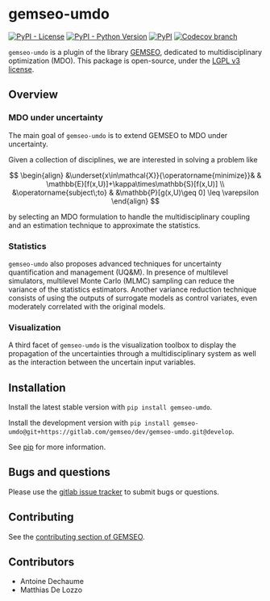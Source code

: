 <!--
Copyright 2021 IRT Saint Exupéry, https://www.irt-saintexupery.com

This work is licensed under the Creative Commons Attribution-ShareAlike 4.0
International License. To view a copy of this license, visit
http://creativecommons.org/licenses/by-sa/4.0/ or send a letter to Creative
Commons, PO Box 1866, Mountain View, CA 94042, USA.
-->
# gemseo-umdo

[![PyPI - License](https://img.shields.io/pypi/l/gemseo)](https://www.gnu.org/licenses/lgpl-3.0.en.html)
[![PyPI - Python Version](https://img.shields.io/pypi/pyversions/gemseo-umdo)](https://pypi.org/project/gemseo-umdo/)
[![PyPI](https://img.shields.io/pypi/v/gemseo-mlearning)](https://pypi.org/project/gemseo-umdo/)
[![Codecov branch](https://img.shields.io/codecov/c/gitlab/gemseo:dev/gemseo-umdo/develop
)](https://app.codecov.io/gl/gemseo:dev/gemseo-umdo)

`gemseo-umdo` is a plugin of the library [GEMSEO](https://www.gemseo.org), dedicated to multidisciplinary optimization (MDO).
This package is open-source,
under the [LGPL v3 license](https://www.gnu.org/licenses/lgpl-3.0.en.html).

## Overview

### MDO under uncertainty

The main goal of `gemseo-umdo` is to extend GEMSEO
to MDO under uncertainty.

Given a collection of disciplines,
we are interested in solving a problem like

$$
\begin{align}
&\underset{x\in\mathcal{X}}{\operatorname{minimize}}&
& \mathbb{E}[f(x,U)]+\kappa\times\mathbb{S}[f(x,U)] \\
&\operatorname{subject\;to}
& &\mathbb{P}[g(x,U)\geq 0] \leq \varepsilon
\end{align}
$$

by selecting an MDO formulation to handle the multidisciplinary coupling
and an estimation technique to approximate the statistics.

### Statistics

`gemseo-umdo` also proposes advanced techniques
for uncertainty quantification and management (UQ&M).
In presence of multilevel simulators,
multilevel Monte Carlo (MLMC) sampling can reduce
the variance of the statistics estimators.
Another variance reduction technique
consists of using the outputs of surrogate models
as control variates,
even moderately correlated with the original models.

### Visualization

A third facet of `gemseo-umdo` is the visualization toolbox
to display the propagation of the uncertainties
through a multidisciplinary system
as well as the interaction between the uncertain input variables.

## Installation

Install the latest stable version with `pip install gemseo-umdo`.

Install the development version with
`pip install gemseo-umdo@git+https://gitlab.com/gemseo/dev/gemseo-umdo.git@develop`.

See [pip](https://pip.pypa.io/en/stable/getting-started/) for more information.

## Bugs and questions

Please use the [gitlab issue tracker](https://gitlab.com/gemseo/dev/gemseo-umdo/-/issues)
to submit bugs or questions.

## Contributing

See the [contributing section of GEMSEO](https://gemseo.readthedocs.io/en/stable/software/developing.html#dev).

## Contributors

- Antoine Dechaume
- Matthias De Lozzo

